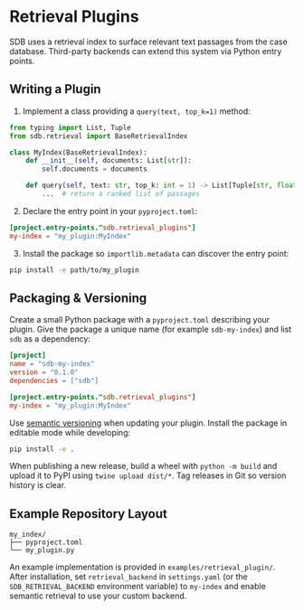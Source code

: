 # Retrieval Plugins

SDB uses a retrieval index to surface relevant text passages from the case database. Third-party backends can extend this system via Python entry points.

## Writing a Plugin

1. Implement a class providing a `query(text, top_k=1)` method:

```python
from typing import List, Tuple
from sdb.retrieval import BaseRetrievalIndex

class MyIndex(BaseRetrievalIndex):
    def __init__(self, documents: List[str]):
        self.documents = documents

    def query(self, text: str, top_k: int = 1) -> List[Tuple[str, float]]:
        ...  # return a ranked list of passages
```

2. Declare the entry point in your `pyproject.toml`:

```toml
[project.entry-points."sdb.retrieval_plugins"]
my-index = "my_plugin:MyIndex"
```

3. Install the package so `importlib.metadata` can discover the entry point:

```bash
pip install -e path/to/my_plugin
```

## Packaging & Versioning

Create a small Python package with a `pyproject.toml` describing your plugin.
Give the package a unique name (for example `sdb-my-index`) and list `sdb` as a
dependency:

```toml
[project]
name = "sdb-my-index"
version = "0.1.0"
dependencies = ["sdb"]

[project.entry-points."sdb.retrieval_plugins"]
my-index = "my_plugin:MyIndex"
```

Use [semantic versioning](https://semver.org/) when updating your plugin. Install
the package in editable mode while developing:

```bash
pip install -e .
```

When publishing a new release, build a wheel with `python -m build` and upload it
to PyPI using `twine upload dist/*`. Tag releases in Git so version history is
clear.

## Example Repository Layout

```
my_index/
├── pyproject.toml
└── my_plugin.py
```

An example implementation is provided in `examples/retrieval_plugin/`. After
installation, set `retrieval_backend` in `settings.yaml` (or the
`SDB_RETRIEVAL_BACKEND` environment variable) to `my-index` and enable semantic
retrieval to use your custom backend.
